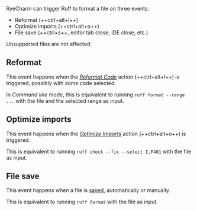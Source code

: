 RyeCharm can trigger Ruff to format a file on three events:

* Reformat (++ctrl+alt+l++)
* Optimize imports (++ctrl+alt+o++)
* File save (++ctrl+s++, editor tab close, IDE close, etc.)

Unsupported files are not affected.


## Reformat

This event happens when the [<i>Reformat Code</i>][1] action
(++ctrl+alt+l++) is triggered, possibly with some code selected.

In <i>Command line</i> mode, this is equivalent to
running `ruff format --range ...`
with the file and the selected range as input.


## Optimize imports

This event happens when the [<i>Optimize Imports</i>][2] action
(++ctrl+alt+o++) is triggered.

This is equivalent to running `ruff check --fix --select I,F401`
with the file as input.


## File save

This event happens when a file is [saved][3], automatically or manually.

This is equivalent to running `ruff format` with the file as input.


  [1]: https://www.jetbrains.com/help/pycharm/reformat-and-rearrange-code.html
  [2]: https://www.jetbrains.com/help/pycharm/creating-and-optimizing-imports.html#optimize-imports
  [3]: https://www.jetbrains.com/help/pycharm/saving-and-reverting-changes.html
